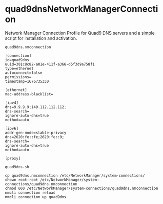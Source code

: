 # quad9dnsNetworkManagerConnection
Network Manager Connection Profile for Quad9 DNS servers and a simple script for installation and activation.

`quad9dns.nmconnection`
```shell
[connection]
id=quad9dns
uuid=301c8c82-a01e-411f-a366-d5f3d9a758f1
type=ethernet
autoconnect=false
permissions=
timestamp=1676735330

[ethernet]
mac-address-blacklist=

[ipv4]
dns=9.9.9.9;149.112.112.112;
dns-search=
ignore-auto-dns=true
method=auto

[ipv6]
addr-gen-mode=stable-privacy
dns=2620:fe::fe;2620:fe::9;
dns-search=
ignore-auto-dns=true
method=auto

[proxy]
```



`quad9dns.sh`
```shell
cp quad9dns.nmconnection /etc/NetworkManager/system-connections/
chown root:root /etc/NetworkManager/system-connections/quad9dns.nmconnection
chmod 600 /etc/NetworkManager/system-connections/quad9dns.nmconnection
nmcli connection reload
nmcli connection up quad9dns
```
